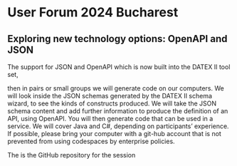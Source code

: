 # User Forum 2024 Bucharest

## Exploring new technology options: OpenAPI and JSON

The support for JSON and OpenAPI which is now built into the DATEX II tool set,

then in pairs or small groups we will generate code on our computers. We will look inside the JSON schemas generated by the DATEX II schema wizard, to see the kinds of constructs produced. We will take the JSON schema content and add further information to produce the definition of an API, using OpenAPI. You will then generate code that can be used in a service. We will cover Java and C#, depending on participants’ experience. If possible, please bring your computer with a git-hub account that is not prevented from using codespaces by enterprise policies.

The is the GitHub repository for the session
